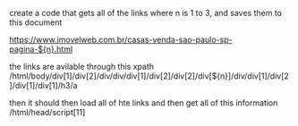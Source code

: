 create a code that gets all of the links where n is 1 to 3, and saves them to this document

https://www.imovelweb.com.br/casas-venda-sao-paulo-sp-pagina-${n}.html


the links are avilable through this xpath
/html/body/div[1]/div[2]/div/div/div[1]/div[2]/div[2]/div[${n}]/div/div[1]/div[2]/div[1]/div[1]/h3/a



then it should then load all of hte links and then get all of this information
/html/head/script[11]
